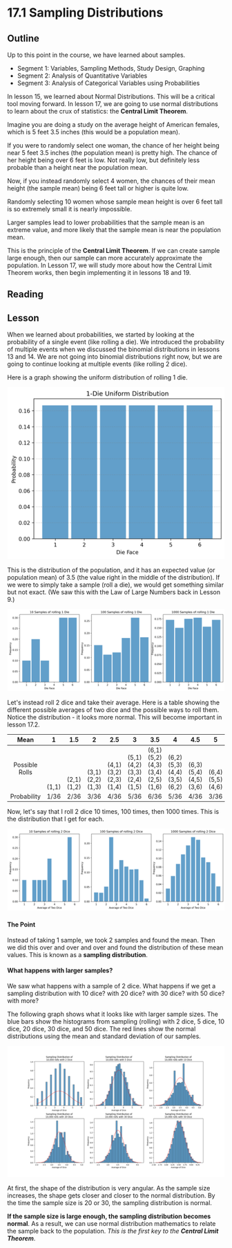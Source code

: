 # 17.1 Sampling Distributions

## Outline
Up to this point in the course, we have learned about samples.
* Segment 1: Variables, Sampling Methods, Study Design, Graphing
* Segment 2: Analysis of Quantitative Variables
* Segment 3: Analysis of Categorical Variables using Probabilities

In lesson 15, we learned about Normal Distributions. This will be a critical tool moving forward. In lesson 17, we are going to use normal distributions to learn about the crux of statistics: the __Central Limit Theorem__.

Imagine you are doing a study on the average height of American females, which is 5 feet 3.5 inches (this would be a population mean).

If you were to randomly select one woman, the chance of her height being near 5 feet 3.5 inches (the population mean) is pretty high. The chance of her height being over 6 feet is low. Not really low, but definitely less probable than a height near the population mean.

Now, if you instead randomly select 4 women, the chances of their mean height (the sample mean) being 6 feet tall or higher is quite low.

Randomly selecting 10 women whose sample mean height is over 6 feet tall is so extremely small it is nearly impossible. 

Larger samples lead to lower probabilities that the sample mean is an extreme value, and more likely that the sample mean is near the population mean.

This is the principle of the __Central Limit Theorem__. If we can create sample large enough, then our sample can more accurately approximate the population. In Lesson 17, we will study more about how the Central Limit Theorem works, then begin implementing it in lessons 18 and 19.

## Reading

## Lesson
When we learned about probabilities, we started by looking at the probability of a single event (like rolling a die). We introduced the probability of multiple events when we discussed the binomial distributions in lessons 13 and 14. We are not going into binomial distributions right now, but we are going to continue looking at multiple events (like rolling 2 dice).

Here is a graph showing the uniform distribution of rolling 1 die.

![w:700 Uniform probability distribution of rolling 1 die](https://github.com/drolsonmi/SnowCollegeClasses/blob/main/math1040online/images/Fig17_1a_uniform_distribution.png?raw=true)

This is the distribution of the population, and it has an expected value (or population mean) of 3.5 (the value right in the middle of the distribution). If we were to simply take a sample (roll a die), we would get something similar but not exact. (We saw this with the Law of Large Numbers back in Lesson 9.)

![Sampling Distribution of rolling 1 die 10 times, 100 times, and 1000 times](https://github.com/drolsonmi/SnowCollegeClasses/blob/main/math1040online/images/Fig17_1b_samples_distribution.png?raw=true)

Let's instead roll 2 dice and take their average. Here is a table showing the different possible averages of two dice and the possible ways to roll them. Notice the distribution - it looks more normal. This will become important in lesson 17.2.

| Mean  |   1  |  1.5  |  2   |  2.5  |   3   |  3.5  |   4   |  4.5  |   5   |  5.5  |   6   |
| :---: | :---: | :---: | :---: | :---: | :---: | :---: | :---: | :---: | :---: | :---: | :---: |
| Possible<br>Rolls | <br><br><br><br><br>(1,1) | <br><br><br><br>(2,1)<br>(1,2) | <br><br><br>(3,1)<br>(2,2)<br>(1,3) | <br><br>(4,1)<br>(3,2)<br>(2,3)<br>(1,4) | <br>(5,1)<br>(4,2)<br>(3,3)<br>(2,4)<br>(1,5) | (6,1)<br>(5,2)<br>(4,3)<br>(3,4)<br>(2,5)<br>(1,6) | <br>(6,2)<br>(5,3)<br>(4,4)<br>(3,5)<br>(6,2) | <br><br>(6,3)<br>(5,4)<br>(4,5)<br>(3,6) | <br><br><br>(6,4)<br>(5,5)<br>(4,6) | <br><br><br><br>(6,5)<br>(5,6) | <br><br><br><br><br>(6,6) |
| Probability | 1/36 | 2/36 | 3/36 | 4/36 | 5/36 | 6/36 | 5/36 | 4/36 | 3/36 | 2/36 | 1/36 |

Now, let's say that I roll 2 dice 10 times, 100 times, then 1000 times. This is the distribution that I get for each.

![Sampling Distribution of rolling 2 dice 10 times, 100 times, and 1000 times](https://github.com/drolsonmi/SnowCollegeClasses/blob/main/math1040online/images/Fig17_1c_2samples_distribution.png?raw=true)

#### The Point
Instead of taking 1 sample, we took 2 samples and found the mean. Then we did this over and over and over and found the distribution of these mean values. This is known as a __sampling distribution__.

#### What happens with larger samples?
We saw what happens with a sample of 2 dice. What happens if we get a sampling distribution with 10 dice? with 20 dice? with 30 dice? with 50 dice? with more?

The following graph shows what it looks like with larger sample sizes. The blue bars show the histograms from sampling (rolling) with 2 dice, 5 dice, 10 dice, 20 dice, 30 dice, and 50 dice. The red lines show the normal distributions using the mean and standard deviation of our samples.

![Sampling distribution with sample sizes of 2, 5, 10, 20, 30, and 50](https://github.com/drolsonmi/SnowCollegeClasses/blob/main/math1040online/images/Fig17_1d_n_samples_distribution.png?raw=true)

At first, the shape of the distribution is very angular. As the sample size increases, the shape gets closer and closer to the normal distribution. By the time the sample size is 20 or 30, the sampling distribution is normal.

__If the sample size is large enough, the sampling distribution becomes normal__. As a result, we can use normal distribution mathematics to relate the sample back to the population. *This is the first key to the __Central Limit Theorem__*.